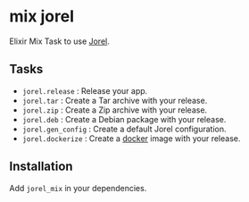 # mix jorel

Elixir Mix Task to use [Jorel](https://github.com/emedia-project/jorel).

## Tasks

* `jorel.release` : Release your app.
* `jorel.tar` : Create a Tar archive with your release.
* `jorel.zip` : Create a Zip archive with your release.
* `jorel.deb` : Create a Debian package with your release.
* `jorel.gen_config` : Create a default Jorel configuration.
* `jorel.dockerize` : Create a [docker](https://www.docker.com/) image with your release.

## Installation

Add `jorel_mix` in your dependencies.

